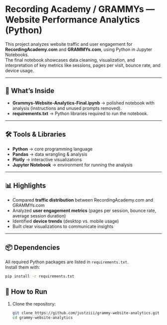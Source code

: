 # Recording Academy / GRAMMYs — Website Performance Analytics (Python)

This project analyzes website traffic and user engagement for **RecordingAcademy.com** and **GRAMMYs.com**, using Python in Jupyter Notebooks.  
The final notebook showcases data cleaning, visualization, and interpretation of key metrics like sessions, pages per visit, bounce rate, and device usage.

---

## 📂 What’s Inside
- **Grammys-Website-Analytics-Final.ipynb** → polished notebook with analysis (instructions and unused prompts removed).  
- **requirements.txt** → Python libraries required to run the notebook.  

---

## 🛠️ Tools & Libraries
- **Python** → core programming language  
- **Pandas** → data wrangling & analysis  
- **Plotly** → interactive visualizations  
- **Jupyter Notebook** → environment for running the analysis  

---

## 📊 Highlights
- Compared **traffic distribution** between RecordingAcademy.com and GRAMMYs.com  
- Analyzed **user engagement metrics** (pages per session, bounce rate, average session duration)  
- Identified **device trends** (desktop vs. mobile usage)  
- Built clear visualizations to communicate insights  


---

## 📦 Dependencies
All required Python packages are listed in `requirements.txt`.  
Install them with:  

```bash
pip install -r requirements.txt

```

## 🚀 How to Run
1. Clone the repository:
   ```bash
   git clone https://github.com/justziii/grammy-website-analytics.git
   cd grammy-website-analytics


